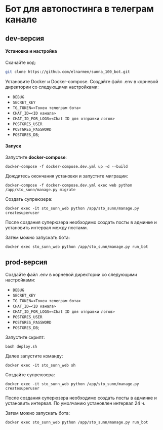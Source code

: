 # Бот для автопостинга в телеграм канале
## dev-версия
#### Установка и настройка
Скачайте код:
```sh
git clone https://github.com/elnarmen/sunna_100_bot.git
```
Установите Docker и Docker-compose.
Создайте файл .env в корневой директории со следующими настройками:
* `DEBUG`
* `SECRET_KEY`
* `TG_TOKEN=<Токен телеграм бота>`
* `CHAT_ID=<ID канала>`
* `CHAT_ID_FOR_LOGS=<Chat ID для отправки логов>`
* `POSTGRES_USER`
* `POSTGRES_PASSWORD`
* `POSTGRES_DB`;<br>

#### Запуск

Запустите <b>docker-compose</b>:
```
docker-compose -f docker-compose.dev.yml up -d --build
```

Дождитесь окончания установки и запустите миграции:
```
docker-compose -f docker-compose.dev.yml exec web python /app/sto_sunn/manage.py migrate
```

Создать супреюзера:
```
docker exec -it sto_sunn_web python /app/sto_sunn/manage.py createsuperuser
```

После создания суперюзера необходимо создать посты в админке и установить интервал между постами.

Затем можно запускать бота:
```
docker exec sto_sunn_web python /app/sto_sunn/manage.py run_bot
```

## prod-версия
Создайте файл .env в корневой директории со следующими настройками:
* `DEBUG`
* `SECRET_KEY`
* `TG_TOKEN=<Токен телеграм бота>`
* `CHAT_ID=<ID канала>`
* `CHAT_ID_FOR_LOGS=<Chat ID для отправки логов>`
* `POSTGRES_USER`
* `POSTGRES_PASSWORD`
* `POSTGRES_DB`;<br>

Запустите скрипт:
```
bash deploy.sh
```

Далее запустите команду:
```
docker exec -it sto_sunn_web sh
```

Создайте супреюзера:
```
docker exec -it sto_sunn_web python /app/sto_sunn/manage.py createsuperuser
```

После создания суперюзера необходимо создать посты в админке и установить интервал. По умолчанию установлен интервал 24 ч.

Затем можно запускать бота:
```
docker exec sto_sunn_web python /app/sto_sunn/manage.py run_bot
```
